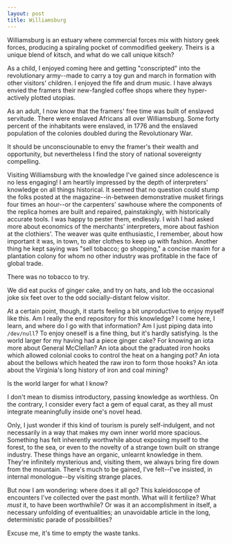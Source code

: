 ```yaml
---
layout: post
title: Williamsburg
---
```


Williamsburg is an estuary where commercial forces mix with history geek forces, producing a spiraling pocket of commodified geekery. Theirs is a unique blend of kitsch, and what do we call unique kitsch?

As a child, I enjoyed coming here and getting "conscripted" into the revolutionary army--made to carry a toy gun and march in formation with other visitors' children. I enjoyed the fife and drum music. I have always envied the framers their new-fangled coffee shops where they hyper-actively plotted utopias.

As an adult, I now know that the framers' free time was built of enslaved servitude. There were enslaved Africans all over Williamsburg. Some forty percent of the inhabitants were enslaved, in 1776 and the enslaved population of the colonies doubled during the Revolutionary War.

It should be unconsciounable to envy the framer's their wealth and opportunity, but nevertheless I find the story of national sovereignty compelling.

Visiting Williamsburg with the knowledge I've gained since adolescence is no less engaging! I am heartily impressed by the depth of interpreters' knowledge on all things historical. It seemed that no question could stump the folks posted at the magazine--in-between demonstrative musket firings four times an hour--or the carpenters' sawhouse where the components of the replica homes are built and repaired, painstakingly, with historically accurate tools. I was happy to pester them, endlessly. I wish I had asked more about economics of the merchants' interpreters, more about fashion at the clothiers'. The weaver was quite enthusiastic, I remember, about how important it was, in town, to alter clothes to keep up with fashion.  Another thing he kept saying was "sell tobacco; go shopping," a concise maxim for a plantation colony for whom no other industry was profitable in the face of global trade.

There was no tobacco to try.

We did eat pucks of ginger cake, and try on hats, and lob the occasional joke six feet over to the odd socially-distant felow visitor.

At a certain point, though, it starts feeling a bit unproductive to enjoy myself like this. Am I really the end repository for this knowledge? I come here, I learn, and where do I go with that information? Am I just piping data into `/dev/null`? To enjoy oneself is a fine thing, but it's hardly satisfying. Is the world larger for my having had a piece ginger cake? For knowing an iota more about General McClellan? An iota about the graduated iron hooks which allowed colonial cooks to control the heat on a hanging pot? An iota about the bellows which heated the raw iron to form those hooks? An iota about the Virginia's long history of iron and coal mining?

Is the world larger for what I know?

I don't mean to dismiss introductory, passing knowledge as worthless. On the contrary, I consider every fact a gem of equal carat, as they all must integrate meaningfully inside one's novel head.

Only, I just wonder if this kind of tourism is purely self-indulgent, and not necessarily in a way that makes my own inner world more spacious. Something has felt inherently worthwhile about exposing myself to the forest, to the sea, or even to the novelty of a strange town built on strange industry. These things have an organic, unlearnt knowledge in them. They're infinitely mysterious and, visiting them, we always bring fire down from the mountain. There's much to be gained, I've felt--I've insisted, in internal monologue--by visiting strange places.

But now I am wondering: where does it all go? This kaleidoscope of encounters I've collected over the past month. What will it fertilize? What *must* it, to have been worthwhile? Or was it an accomplishment in itself, a necessary unfolding of eventualities; an unavoidable article in the long, deterministic parade of possibilities?

Excuse me, it's time to empty the waste tanks.
